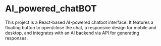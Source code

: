 # AI_powered_chatBOT
This project is a React-based AI-powered chatbot interface. It features a floating button to open/close the chat, a responsive design for mobile and desktop, and integrates with an AI backend via API for generating responses.
